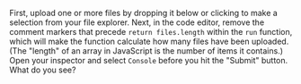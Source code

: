 First, upload one or more files by dropping it below or clicking to make a selection from your file explorer.  Next, in the code editor, remove the comment markers that precede `return files.length` within the `run` function, which will make the function calculate how many files have been uploaded. (The "length" of an array in JavaScript is the number of items it contains.) Open your inspector and select `Console` before you hit the "Submit" button. What do you see?
